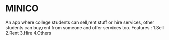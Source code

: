# MINICO
An app where college students can sell,rent stuff or hire services, other students can buy,rent from someone and offer services too.
Features :
1.Sell 
2.Rent
3.Hire 
4.Others 

